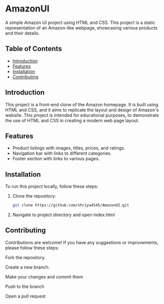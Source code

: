 # AmazonUI

A simple Amazon UI project using HTML and CSS. This project is a static representation of an Amazon-like webpage, showcasing various products and their details.

## Table of Contents

- [Introduction](#introduction)
- [Features](#features)
- [Installation](#installation)
- [Contributing](#contributing)

## Introduction

This project is a front-end clone of the Amazon homepage. It is built using HTML and CSS, and it aims to replicate the layout and design of Amazon's website. This project is intended for educational purposes, to demonstrate the use of HTML and CSS in creating a modern web page layout.

## Features

- Product listings with images, titles, prices, and ratings.
- Navigation bar with links to different categories.
- Footer section with links to various pages.

## Installation

To run this project locally, follow these steps:

1. Clone the repository:

   ```sh
   git clone https://github.com/shriya4545/AmazonUI.git

2. Navigate to project directory and open index.html

## Contributing
Contributions are welcome! If you have any suggestions or improvements, please follow these steps:

Fork the repository.

Create a new branch:

Make your changes and commit them

Push to the branch

Open a pull request

